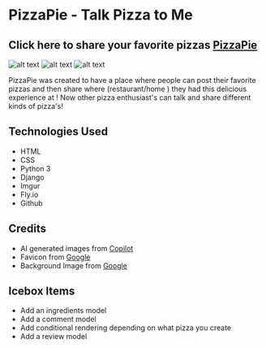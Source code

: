 # PizzaPie - Talk Pizza to Me
## Click here to share your favorite pizzas [PizzaPie]()

![alt text](https://i.imgur.com/lqVRXcZ.jpeg "PizzaPie Home Page")
![alt text](https://i.imgur.com/A8C7Lul.jpeg "PizzaPie Index Page")
![alt text](https://i.imgur.com/Azud1qh.jpeg "PizzaPie Details Page")

PizzaPie was created to have a place where people can post their favorite pizzas and then share where (restaurant/home ) they had this delicious experience at !  Now other pizza enthusiast's can talk and share different kinds of pizza's!


## Technologies Used

- HTML
- CSS
- Python 3
- Django
- Imgur
- Fly.io
- Github

## Credits

- AI generated images from [Copilot](https://copilot.microsoft.com/)
- Favicon from [Google](www.google.com)
- Background Image from [Google](www.google.com)


## Icebox Items
- Add an ingredients model
- Add a comment model
- Add conditional rendering depending on what pizza you create
- Add a review model


